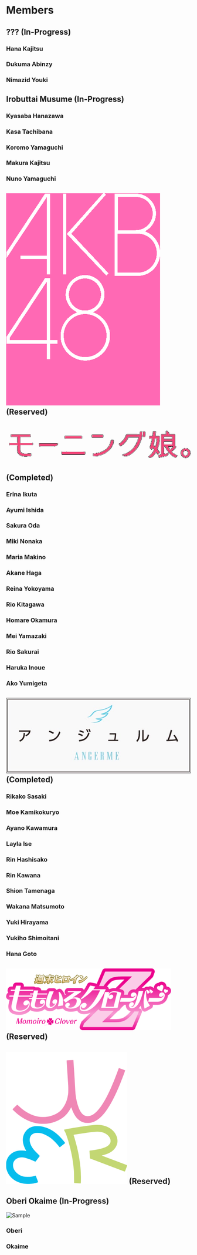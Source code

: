 # Members
## ??? (In-Progress)
### Hana Kajitsu
### Dukuma Abinzy
### Nimazid Youki
## Irobuttai Musume (In-Progress)
### Kyasaba Hanazawa
### Kasa Tachibana
### Koromo Yamaguchi
### Makura Kajitsu
### Nuno Yamaguchi
## ![AKB48](https://github.com/TG635-alt126xA/ExtendedMaster113/blob/main/AKB48_logo(pink).png) (Reserved)
## ![Momusu](https://github.com/TG635-alt126xA/ExtendedMaster113/blob/main/MorningMusumeLogo.png) (Completed)
### Erina Ikuta
### Ayumi Ishida
### Sakura Oda
### Miki Nonaka
### Maria Makino
### Akane Haga
### Reina Yokoyama
### Rio Kitagawa
### Homare Okamura
### Mei Yamazaki
### Rio Sakurai
### Haruka Inoue
### Ako Yumigeta
## ![S/mileage](https://github.com/TG635-alt126xA/ExtendedMaster113/blob/main/ANGERMElogo-katakana.png) (Completed)
### Rikako Sasaki
### Moe Kamikokuryo
### Ayano Kawamura
### Layla Ise
### Rin Hashisako
### Rin Kawana
### Shion Tamenaga
### Wakana Matsumoto
### Yuki Hirayama
### Yukiho Shimoitani
### Hana Goto
## ![Momoiro](https://github.com/TG635-alt126xA/ExtendedMaster113/blob/main/Momoiro_Clover_Z_logo.png) (Reserved)
## ![QWER](https://github.com/TG635-alt126xA/ExtendedMaster113/blob/main/QWER_logo.svg) (Reserved)
## Oberi Okaime (In-Progress)
![Sample](https://images.deepai.org/art-image/13b9ce323c7641c2800aadf9c6613e73/oberi-pink-okaime-blue-in-j-pop-girl-69324e.jpg)
### Oberi
### Okaime
